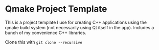 # Qmake Project Template
This is a project template I use for creating C++ applications using the qmake build system (not necessarily using Qt itself in the app). Includes a bunch of my convenience C++ libraries.

Clone this with
`git clone --recursive`
